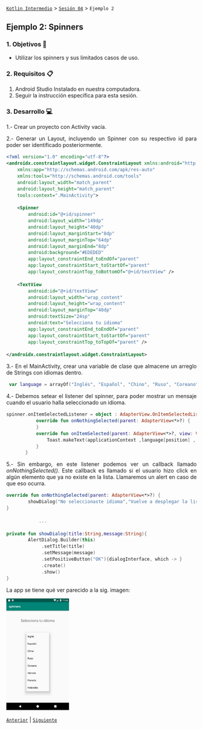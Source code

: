 [`Kotlin Intermedio`](../../Readme.md) > [`Sesión 04`](../Readme.md) > `Ejemplo 2`

## Ejemplo 2: Spinners

<div style="text-align: justify;">

### 1. Objetivos :dart:

- Utilizar los spinners y sus limitados casos de uso.

### 2. Requisitos :clipboard:

1. Android Studio Instalado en nuestra computadora.
2. Seguir la instrucción específica para esta sesión.

### 3. Desarrollo :computer:

1.- Crear un proyecto con Activity vacía.

2.- Generar un Layout, incluyendo un Spinner con su respectivo id para poder ser identificado posteriormente.

```xml
<?xml version="1.0" encoding="utf-8"?>
<androidx.constraintlayout.widget.ConstraintLayout xmlns:android="http://schemas.android.com/apk/res/android"
    xmlns:app="http://schemas.android.com/apk/res-auto"
    xmlns:tools="http://schemas.android.com/tools"
    android:layout_width="match_parent"
    android:layout_height="match_parent"
    tools:context=".MainActivity">

    <Spinner
        android:id="@+id/spinner"
        android:layout_width="149dp"
        android:layout_height="40dp"
        android:layout_marginStart="8dp"
        android:layout_marginTop="64dp"
        android:layout_marginEnd="8dp"
        android:background="#EDEDED"
        app:layout_constraintEnd_toEndOf="parent"
        app:layout_constraintStart_toStartOf="parent"
        app:layout_constraintTop_toBottomOf="@+id/textView" />

    <TextView
        android:id="@+id/textView"
        android:layout_width="wrap_content"
        android:layout_height="wrap_content"
        android:layout_marginTop="48dp"
        android:textSize="24sp"
        android:text="Selecciona tu idioma"
        app:layout_constraintEnd_toEndOf="parent"
        app:layout_constraintStart_toStartOf="parent"
        app:layout_constraintTop_toTopOf="parent" />

</androidx.constraintlayout.widget.ConstraintLayout>
```

3.- En el MainActivity, crear una variable de clase que almacene un arreglo de Strings con idiomas dentro.

```kotlin
 var language = arrayOf("Inglés", "Español", "Chino", "Ruso", "Coreano", "Alemán", "Francés", "Holandés")
 ```
 
 4.- Debemos setear el listener del spinner, para poder mostrar un mensaje cuando el usuario halla seleccionado un idioma.
 
 ```kotlin
 spinner.onItemSelectedListener = object : AdapterView.OnItemSelectedListener{
            override fun onNothingSelected(parent: AdapterView<*>?) {
            }
            override fun onItemSelected(parent: AdapterView<*>?, view: View?, position: Int, id: Long) {
                Toast.makeText(applicationContext ,language[position] , Toast.LENGTH_LONG).show()
            }
        }
 ```

5.- Sin embargo, en este listener podemos ver un callback llamado *onNothingSelected()*. Este callback es llamado si el usuario hizo click en algún elemento que ya no existe en la lista. Llamaremos un alert en caso de que eso ocurra.

```kotlin
override fun onNothingSelected(parent: AdapterView<*>?) {
        showDialog("No seleccionaste idioma","Vuelve a desplegar la lista y asegúrate de elegir correctamente a alguna")
}
            
            ...
            
private fun showDialog(title:String,message:String){
        AlertDialog.Builder(this)
             .setTitle(title)
             .setMessage(message)
             .setPositiveButton("OK"){dialogInterface, which -> }
             .create()
             .show()
}
```

La app se tiene qué ver parecido a la sig. imagen:

<img src="result.png" width="33%">




[`Anterior`](../Readme.md) | [`Siguiente`](../Reto-02/Readme.md)




</div>


